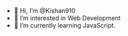 - 👋 Hi, I’m @Kishan910
- 👀 I’m interested in Web Development
- 🌱 I’m currently learning JavaScript.

<!---
Kishan910/Kishan910 is a ✨ special ✨ repository because its `README.md` (this file) appears on your GitHub profile.
You can click the Preview link to take a look at your changes.
--->
